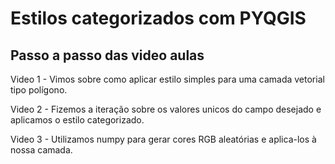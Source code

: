 # Estilos categorizados com PYQGIS #

## Passo a passo das video aulas ##

Video 1 - Vimos sobre como aplicar estilo simples para uma camada vetorial tipo polígono.

Video 2 - Fizemos a iteração sobre os valores unicos do campo desejado e aplicamos o estilo categorizado.

Video 3 - Utilizamos numpy para gerar cores RGB aleatórias e aplica-los à nossa camada.